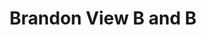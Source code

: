 ---
title: "Brandon View B and B"
address: "Brandow View Ballyling Graigeunamanagh Kilkenny Co. Kilkenny"
tel: "(059)9724625"
county: "Kilkenny"
category: "Guesthouses"
type: "Content"
lat: "52.50908069"
lng: "-6.902251552"
---
